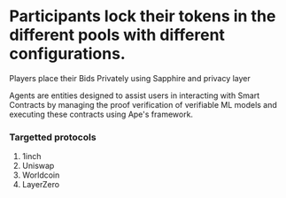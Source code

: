 # Participants lock their tokens in the different pools with different configurations.

Players place their Bids Privately using Sapphire and privacy layer

Agents are entities designed to assist users in interacting with Smart Contracts by managing the proof verification of verifiable ML models and executing these contracts using Ape's framework.

### Targetted protocols

1. 1inch
2. Uniswap
3. Worldcoin
4. LayerZero